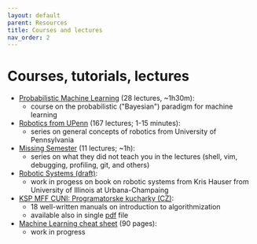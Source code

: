 ```yaml
---
layout: default
parent: Resources
title: Courses and lectures
nav_order: 2
---
```


# Courses, tutorials, lectures

- [Probabilistic Machine Learning](https://www.youtube.com/playlist?list=PL05umP7R6ij1tHaOFY96m5uX3J21a6yNd) (28 lectures, ~1h30m):
  - course on the probabilistic ("Bayesian") paradigm for machine learning
- [Robotics from UPenn](https://www.youtube.com/playlist?list=PLxQSlOe-wlgAlHUT_7jwhFfpnSS5upFYB) (167 lectures; 1-15 minutes):
  - series on general concepts of robotics from University of Pennsylvania
- [Missing Semester](https://www.youtube.com/watch?v=Z56Jmr9Z34Q&list=PLyzOVJj3bHQuloKGG59rS43e29ro7I57J&index=4&ab_channel=MissingSemester) (11 lectures; ~1h):
  - series on what they did not teach you in the lectures (shell, vim, debugging, profiling, git, and others)
- [Robotic Systems (draft)](https://motion.cs.illinois.edu/RoboticSystems/):
  - work in progess on book on robotic systems from Kris Hauser from University of Illinois at Urbana-Champaing
- [KSP MFF CUNI: Programatorske kucharky (CZ)](http://ksp.mff.cuni.cz/kucharky/):
  - 18 well-written manuals on introduction to algorithmization
  - available also in single [pdf](http://ksp.mff.cuni.cz/kucharky/programatorske-kucharky.pdf) file
- [Machine Learning cheat sheet](https://github.com/soulmachine/machine-learning-cheat-sheet) (90 pages):
  - work in progress
